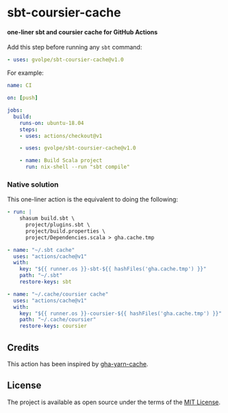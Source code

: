 sbt-coursier-cache
==================

#### one-liner sbt and coursier cache for GitHub Actions

Add this step before running any `sbt` command:

```yml
- uses: gvolpe/sbt-coursier-cache@v1.0
```

For example:

```yml
name: CI

on: [push]

jobs:
  build:
    runs-on: ubuntu-18.04
    steps:
    - uses: actions/checkout@v1

    - uses: gvolpe/sbt-coursier-cache@v1.0

    - name: Build Scala project
      run: nix-shell --run "sbt compile"
```

### Native solution

This one-liner action is the equivalent to doing the following:

```yml
- run: |
    shasum build.sbt \
      project/plugins.sbt \
      project/build.properties \
      project/Dependencies.scala > gha.cache.tmp

- name: "~/.sbt cache"
  uses: "actions/cache@v1"
  with:
    key: "${{ runner.os }}-sbt-${{ hashFiles('gha.cache.tmp') }}"
    path: "~/.sbt"
    restore-keys: sbt

- name: "~/.cache/coursier cache"
  uses: "actions/cache@v1"
  with:
    key: "${{ runner.os }}-coursier-${{ hashFiles('gha.cache.tmp') }}"
    path: "~/.cache/coursier"
    restore-keys: coursier
```

## Credits

This action has been inspired by [gha-yarn-cache](https://github.com/c-hive/gha-yarn-cache).

## License

The project is available as open source under the terms of the [MIT License](http://opensource.org/licenses/MIT).
